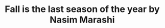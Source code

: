 ---
title: Fall is the last season of the year by Nasim Marashi
categories: [Fiction Literature,Novel]
---